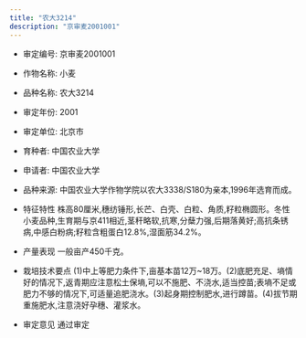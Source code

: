 ```yaml
---
title: "农大3214"
description: "京审麦2001001"
---
```

* 审定编号:  京审麦2001001

*  作物名称:  小麦

*  品种名称:  农大3214

*  审定年份:  2001

*  审定单位:  北京市

* 育种者:  中国农业大学

*  申请者:  中国农业大学

*  品种来源:  中国农业大学作物学院以农大3338/S180为亲本,1996年选育而成。

*  特征特性
株高80厘米,穗纺锤形,长芒、白壳、白粒、角质,籽粒椭圆形。冬性小麦品种,生育期与京411相近,茎秆略软,抗寒,分蘖力强,后期落黄好;高抗条锈病,中感白粉病;籽粒含粗蛋白12.8%,湿面筋34.2%。

*  产量表现
一般亩产450千克。

*  栽培技术要点
(1)中上等肥力条件下,亩基本苗12万~18万。(2)底肥充足、墒情好的情况下,返青期应注意松土保墒,可以不施肥、不浇水,适当控苗;表墒不足或肥力不够的情况下,可适量追肥浇水。(3)起身期控制肥水,进行蹲苗。(4)拔节期重施肥水,注意浇好孕穗、灌浆水。

*  审定意见
通过审定
